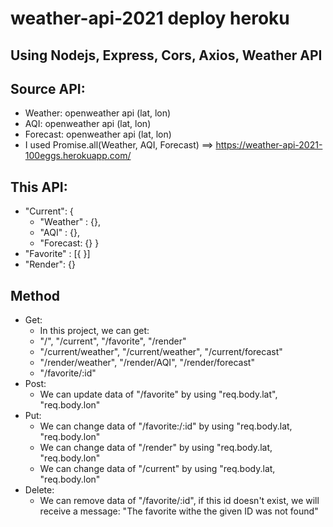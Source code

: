 # weather-api-2021 deploy heroku
## Using Nodejs, Express, Cors, Axios, Weather API
## Source API: 
- Weather: openweather api (lat, lon)
- AQI: openweather api (lat, lon)
- Forecast: openweather api (lat, lon)
- I used Promise.all(Weather, AQI, Forecast) ==> https://weather-api-2021-100eggs.herokuapp.com/
## This API: 
- "Current": {
    - "Weather" : {},
    - "AQI" : {},
    - "Forecast: {}
}
- "Favorite" : [{
}]
- "Render": {}
## Method
- Get: 
    - In this project, we can get: 
    - "/", "/current", "/favorite", "/render"
    - "/current/weather", "/current/weather", "/current/forecast"
    - "/render/weather", "/render/AQI", "/render/forecast"
    - "/favorite/:id"
- Post:
    - We can update data of "/favorite" by using "req.body.lat", "req.body.lon"
- Put:
    - We can change data of "/favorite:/:id" by using "req.body.lat, "req.body.lon"
    - We can change data of "/render" by using "req.body.lat, "req.body.lon"
    - We can change data of "/current" by using "req.body.lat, "req.body.lon"
- Delete: 
    - We can remove data of "/favorite/:id", if this id doesn't exist, we will receive a message: "The favorite withe the given ID was not found" 
